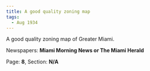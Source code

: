 ```yaml
---  
title: A good quality zoning map  
tags:  
  - Aug 1934  
---  
```

  
A good quality zoning map of Greater Miami.  
  
Newspapers: **Miami Morning News or The Miami Herald**  
  
Page: **8**, Section: **N/A** 

